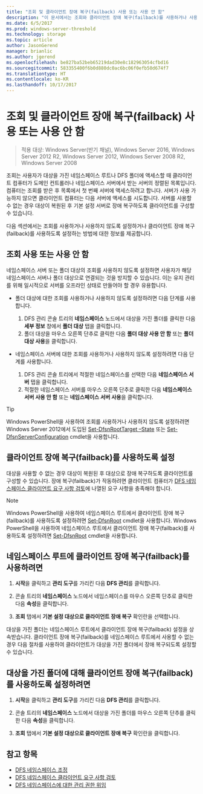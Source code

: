 ```yaml
---
title: "조회 및 클라이언트 장애 복구(failback) 사용 또는 사용 안 함"
description: "이 문서에서는 조회와 클라이언트 장애 복구(failback)를 사용하거나 사용하지 않도록 설정하는 방법을 설명합니다."
ms.date: 6/5/2017
ms.prod: windows-server-threshold
ms.technology: storage
ms.topic: article
author: JasonGerend
manager: brianlic
ms.author: jgerend
ms.openlocfilehash: be827ba52beb65219dad30e8c182963054cfbd16
ms.sourcegitcommit: 583355400f6b0d880dc0ac6bc06f0efb50d674f7
ms.translationtype: HT
ms.contentlocale: ko-KR
ms.lasthandoff: 10/17/2017
---
```

# <a name="enable-or-disable-referrals-and-client-failback"></a>조회 및 클라이언트 장애 복구(failback) 사용 또는 사용 안 함

> 적용 대상: Windows Server(반기 채널), Windows Server 2016, Windows Server 2012 R2, Windows Server 2012, Windows Server 2008 R2, Windows Server 2008

조회는 사용자가 대상을 가진 네임스페이스 루트나 DFS 폴더에 액세스할 때 클라이언트 컴퓨터가 도메인 컨트롤러나 네임스페이스 서버에서 받는 서버의 정렬된 목록입니다. 컴퓨터는 조회를 받은 후 목록에서 첫 번째 서버에 액세스하려고 합니다. 서버가 사용 가능하지 않으면 클라이언트 컴퓨터는 다음 서버에 액세스를 시도합니다. 서버를 사용할 수 없는 경우 대상이 복원된 후 기본 설정 서버로 장애 복구하도록 클라이언트를 구성할 수 있습니다.

다음 섹션에서는 조회를 사용하거나 사용하지 않도록 설정하거나 클라이언트 장애 복구(failback)를 사용하도록 설정하는 방법에 대한 정보를 제공합니다.

## <a name="enable-or-disable-referrals"></a>조회 사용 또는 사용 안 함

네임스페이스 서버 또는 폴더 대상의 조회를 사용하지 않도록 설정하면 사용자가 해당 네임스페이스 서버나 폴더 대상으로 연결되는 것을 방지할 수 있습니다. 이는 유지 관리를 위해 일시적으로 서버를 오프라인 상태로 만들어야 할 경우 유용합니다.

-   폴더 대상에 대한 조회를 사용하거나 사용하지 않도록 설정하려면 다음 단계를 사용합니다.

    1.  DFS 관리 콘솔 트리의 **네임스페이스** 노드에서 대상을 가진 폴더를 클릭한 다음 **세부 정보** 창에서 **폴더 대상** 탭을 클릭합니다.
    2.  폴더 대상을 마우스 오른쪽 단추로 클릭한 다음 **폴더 대상 사용 안 함** 또는 **폴더 대상 사용**을 클릭합니다.

-   네임스페이스 서버에 대한 조회를 사용하거나 사용하지 않도록 설정하려면 다음 단계를 사용합니다.

    1.  DFS 관리 콘솔 트리에서 적절한 네임스페이스를 선택한 다음 **네임스페이스 서버** 탭을 클릭합니다.
    2.  적절한 네임스페이스 서버를 마우스 오른쪽 단추로 클릭한 다음 **네임스페이스 서버 사용 안 함** 또는 **네임스페이스 서버 사용**을 클릭합니다.


> [!TIP]
> Windows PowerShell을 사용하여 조회를 사용하거나 사용하지 않도록 설정하려면 Windows Server 2012에서 도입된 [Set-DfsnRootTarget –State](https://technet.microsoft.com/library/jj884266.aspx) 또는 [Set-DfsnServerConfiguration](https://technet.microsoft.com/library/jj884277.aspx) cmdlet을 사용합니다.

## <a name="enable-client-failback"></a>클라이언트 장애 복구(failback)를 사용하도록 설정

대상을 사용할 수 없는 경우 대상이 복원된 후 대상으로 장애 복구하도록 클라이언트를 구성할 수 있습니다. 장애 복구(failback)가 작동하려면 클라이언트 컴퓨터가 [DFS 네임스페이스 클라이언트 요구 사항 검토](https://technet.microsoft.com/library/cc771913(v=ws.11).aspx)에 나열된 요구 사항을 충족해야 합니다.


> [!NOTE]
> Windows PowerShell을 사용하여 네임스페이스 루트에서 클라이언트 장애 복구(failback)를 사용하도록 설정하려면 [Set-DfsnRoot](https://technet.microsoft.com/library/jj884281.aspx) cmdlet을 사용합니다. Windows PowerShell을 사용하여 네임스페이스 루트에서 클라이언트 장애 복구(failback)를 사용하도록 설정하려면 [Set-DfsnRoot](https://technet.microsoft.com/library/jj884283.aspx) cmdlet을 사용합니다.


## <a name="to-enable-client-failback-for-a-namespace-root"></a>네임스페이스 루트에 클라이언트 장애 복구(failback)를 사용하려면

1.  **시작**을 클릭하고 **관리 도구**를 가리킨 다음 **DFS 관리**를 클릭합니다.

2.  콘솔 트리의 **네임스페이스** 노드에서 네임스페이스를 마우스 오른쪽 단추로 클릭한 다음 **속성**을 클릭합니다.

3.  **조회** 탭에서 **기본 설정 대상으로 클라이언트 장애 복구** 확인란을 선택합니다.

대상을 가진 폴더는 네임스페이스 루트에서 클라이언트 장애 복구(failback) 설정을 상속받습니다. 클라이언트 장애 복구(failback)를 네임스페이스 루트에서 사용할 수 없는 경우 다음 절차를 사용하여 클라이언트가 대상을 가진 폴더에서 장애 복구되도록 설정할 수 있습니다.

## <a name="to-enable-client-failback-for-a-folder-with-targets"></a>대상을 가진 폴더에 대해 클라이언트 장애 복구(failback)를 사용하도록 설정하려면

1.  **시작**을 클릭하고 **관리 도구**를 가리킨 다음 **DFS 관리**를 클릭합니다.

2.  콘솔 트리의 **네임스페이스** 노드에서 대상을 가진 폴더를 마우스 오른쪽 단추를 클릭한 다음 **속성**을 클릭합니다.

3.  **조회** 탭에서 **기본 설정 대상으로 클라이언트 장애 복구** 확인란을 클릭합니다.

## <a name="see-also"></a>참고 항목 

-   [DFS 네임스페이스 조정](tuning-dfs-namespaces.md)
-   [DFS 네임스페이스 클라이언트 요구 사항 검토](https://technet.microsoft.com/library/cc771913(v=ws.11).aspx)
-   [DFS 네임스페이스에 대한 관리 권한 위임](delegate-management-permissions-for-dfs-namespaces.md)
